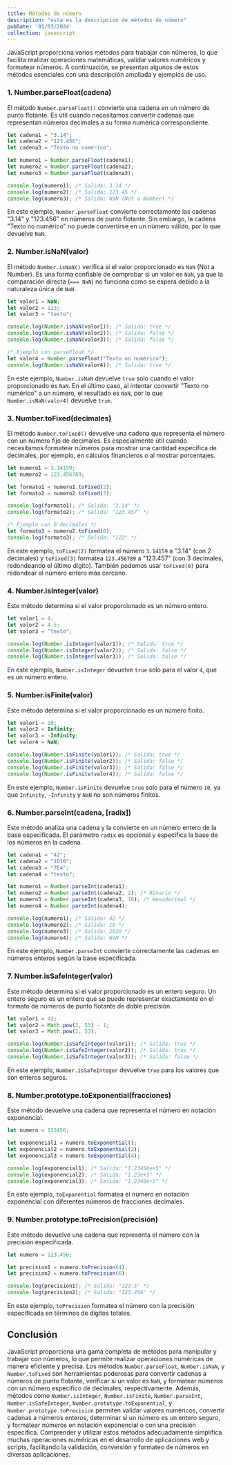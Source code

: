 ```yaml
---
title: Métodos de número
description: "esta es la descripcion de métodos de número"
pubDate: '01/03/2024'
collection: javascript
---
```


JavaScript proporciona varios métodos para trabajar con números, lo que facilita realizar operaciones matemáticas, validar valores numéricos y formatear números. A continuación, se presentan algunos de estos métodos esenciales con una descripción ampliada y ejemplos de uso.

### 1. Number.parseFloat(cadena)

El método `Number.parseFloat()` convierte una cadena en un número de punto flotante. Es útil cuando necesitamos convertir cadenas que representan números decimales a su forma numérica correspondiente.

```javascript
let cadena1 = "3.14";
let cadena2 = "123.456";
let cadena3 = "Texto no numérico";

let numero1 = Number.parseFloat(cadena1);
let numero2 = Number.parseFloat(cadena2);
let numero3 = Number.parseFloat(cadena3);

console.log(numero1); /* Salida: 3.14 */
console.log(numero2); /* Salida: 123.45 */
console.log(numero3); /* Salida: NaN (Not a Number) */
```

En este ejemplo, `Number.parseFloat` convierte correctamente las cadenas "3.14" y "123.456" en números de punto flotante. Sin embargo, la cadena "Texto no numérico" no puede convertirse en un número válido, por lo que devuelve `NaN`.

### 2. Number.isNaN(valor)

El método `Number.isNaN()` verifica si el valor proporcionado es `NaN` (Not a Number). Es una forma confiable de comprobar si un valor es `NaN`, ya que la comparación directa (`=== NaN`) no funciona como se espera debido a la naturaleza única de `NaN`.

```javascript
let valor1 = NaN;
let valor2 = 123;
let valor3 = "texto";

console.log(Number.isNaN(valor1)); /* Salida: true */
console.log(Number.isNaN(valor2)); /* Salida: false */
console.log(Number.isNaN(valor3)); /* Salida: false */

/* Ejemplo con parseFloat */
let valor4 = Number.parseFloat("Texto no numérico");
console.log(Number.isNaN(valor4)); /* Salida: true */
```

En este ejemplo, `Number.isNaN` devuelve `true` solo cuando el valor proporcionado es `NaN`. En el último caso, al intentar convertir "Texto no numérico" a un número, el resultado es `NaN`, por lo que `Number.isNaN(valor4)` devuelve `true`.

### 3. Number.toFixed(decimales)

El método `Number.toFixed()` devuelve una cadena que representa el número con un número fijo de decimales. Es especialmente útil cuando necesitamos formatear números para mostrar una cantidad específica de decimales, por ejemplo, en cálculos financieros o al mostrar porcentajes.

```javascript
let numero1 = 3.14159;
let numero2 = 123.456789;

let formato1 = numero1.toFixed(2);
let formato2 = numero2.toFixed(3);

console.log(formato1); /* Salida: "3.14" */
console.log(formato2); /* Salida: "123.457" */

/* Ejemplo con 0 decimales */
let formato3 = numero2.toFixed(0);
console.log(formato3); /* Salida: "123" */
```

En este ejemplo, `toFixed(2)` formatea el número `3.14159` a "3.14" (con 2 decimales) y `toFixed(3)` formatea `123.456789` a "123.457" (con 3 decimales, redondeando el último dígito). También podemos usar `toFixed(0)` para redondear al número entero más cercano.

### 4. Number.isInteger(valor)

Este método determina si el valor proporcionado es un número entero.

```javascript
let valor1 = 4;
let valor2 = 4.5;
let valor3 = "texto";

console.log(Number.isInteger(valor1)); /* Salida: true */
console.log(Number.isInteger(valor2)); /* Salida: false */
console.log(Number.isInteger(valor3)); /* Salida: false */
```

En este ejemplo, `Number.isInteger` devuelve `true` solo para el valor `4`, que es un número entero.

### 5. Number.isFinite(valor)

Este método determina si el valor proporcionado es un número finito.

```javascript
let valor1 = 10;
let valor2 = Infinity;
let valor3 = -Infinity;
let valor4 = NaN;

console.log(Number.isFinite(valor1)); /* Salida: true */
console.log(Number.isFinite(valor2)); /* Salida: false */
console.log(Number.isFinite(valor3)); /* Salida: false */
console.log(Number.isFinite(valor4)); /* Salida: false */
```

En este ejemplo, `Number.isFinite` devuelve `true` solo para el número `10`, ya que `Infinity`, `-Infinity` y `NaN` no son números finitos.


### 6. Number.parseInt(cadena, [radix])

Este método analiza una cadena y la convierte en un número entero de la base especificada. El parámetro `radix` es opcional y especifica la base de los números en la cadena.

```javascript
let cadena1 = "42";
let cadena2 = "1010";
let cadena3 = "7E4";
let cadena4 = "texto";

let numero1 = Number.parseInt(cadena1);
let numero2 = Number.parseInt(cadena2, 2); /* Binario */
let numero3 = Number.parseInt(cadena3, 16); /* Hexadecimal */
let numero4 = Number.parseInt(cadena4);

console.log(numero1); /* Salida: 42 */
console.log(numero2); /* Salida: 10 */
console.log(numero3); /* Salida: 2020 */
console.log(numero4); /* Salida: NaN */
```

En este ejemplo, `Number.parseInt` convierte correctamente las cadenas en números enteros según la base especificada.

### 7. Number.isSafeInteger(valor)

Este método determina si el valor proporcionado es un entero seguro. Un entero seguro es un entero que se puede representar exactamente en el formato de números de punto flotante de doble precisión.

```javascript
let valor1 = 42;
let valor2 = Math.pow(2, 53) - 1;
let valor3 = Math.pow(2, 53);

console.log(Number.isSafeInteger(valor1)); /* Salida: true */
console.log(Number.isSafeInteger(valor2)); /* Salida: true */
console.log(Number.isSafeInteger(valor3)); /* Salida: false */
```

En este ejemplo, `Number.isSafeInteger` devuelve `true` para los valores que son enteros seguros.

### 8. Number.prototype.toExponential(fracciones)

Este método devuelve una cadena que representa el número en notación exponencial.

```javascript
let numero = 123456;

let exponencial1 = numero.toExponential();
let exponencial2 = numero.toExponential(2);
let exponencial3 = numero.toExponential(4);

console.log(exponencial1); /* Salida: "1.23456e+5" */
console.log(exponencial2); /* Salida: "1.23e+5" */
console.log(exponencial3); /* Salida: "1.2346e+5" */
```

En este ejemplo, `toExponential` formatea el número en notación exponencial con diferentes números de fracciones decimales.

### 9. Number.prototype.toPrecision(precisión)

Este método devuelve una cadena que representa el número con la precisión especificada.

```javascript
let numero = 123.456;

let precision1 = numero.toPrecision(4);
let precision2 = numero.toPrecision(6);

console.log(precision1); /* Salida: "123.5" */
console.log(precision2); /* Salida: "123.456" */
```

En este ejemplo, `toPrecision` formatea el número con la precisión especificada en términos de dígitos totales.



## Conclusión

JavaScript proporciona una gama completa de métodos para manipular y trabajar con números, lo que permite realizar operaciones numéricas de manera eficiente y precisa. Los métodos `Number.parseFloat`, `Number.isNaN`, y `Number.toFixed` son herramientas poderosas para convertir cadenas a números de punto flotante, verificar si un valor es `NaN`, y formatear números con un número específico de decimales, respectivamente. Además, métodos como `Number.isInteger`, `Number.isFinite`, `Number.parseInt`, `Number.isSafeInteger`, `Number.prototype.toExponential`, y `Number.prototype.toPrecision` permiten validar valores numéricos, convertir cadenas a números enteros, determinar si un número es un entero seguro, y formatear números en notación exponencial o con una precisión específica. Comprender y utilizar estos métodos adecuadamente simplifica muchas operaciones numéricas en el desarrollo de aplicaciones web y scripts, facilitando la validación, conversión y formateo de números en diversas aplicaciones.
